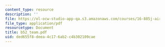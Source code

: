 ```yaml
---
content_type: resource
description: ''
file: https://ol-ocw-studio-app-qa.s3.amazonaws.com/courses/16-885j-aircraft-systems-engineering-fall-2004/ded655f8deea4c176ab2c4b302109cae_b52_team.pdf
file_type: application/pdf
resourcetype: Document
title: b52_team.pdf
uid: ded655f8-deea-4c17-6ab2-c4b302109cae
---
```

